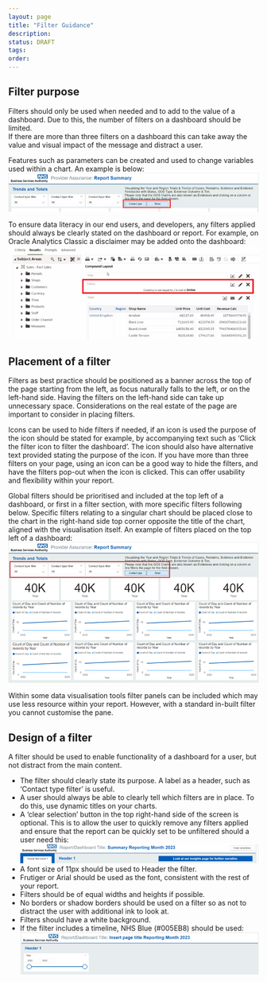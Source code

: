 ```yaml
---
layout: page
title: "Filter Guidance"
description: 
status: DRAFT
tags:
order:
---
```

## Filter purpose  
  
Filters should only be used when needed and to add to the value of a dashboard. Due to this, the number of filters on a dashboard should be limited.  
If there are more than three filters on a dashboard this can take away the value and visual impact of the message and distract a user.  
  
Features such as parameters can be created and used to change variables used within a chart. An example is below:  
![Screenshot of a Provider Assurance Report Summary, showing the Contact type set to Email](slicers.png)  
  
To ensure data literacy in our end users, and developers, any filters applied should always be clearly stated on the dashboard or report. For example, on Oracle Analytics Classic a disclaimer may be added onto the dashboard:  
![Screenshot of an Oracle Analytics Classic results page showing the filter that has been applied](OAC-filter.png)  

## Placement of a filter  
  
Filters as best practice should be positioned as a banner across the top of the page starting from the left, as focus naturally falls to the left, or on the left-hand side. Having the filters on the left-hand side can take up unnecessary space. Considerations on the real estate of the page are important to consider in placing filters.  

Icons can be used to hide filters if needed, if an icon is used the purpose of the icon should be stated for example, by accompanying text such as ‘Click the filter icon to filter the dashboard’. The icon should also have alternative text provided stating the purpose of the icon. If you have more than three filters on your page, using an icon can be a good way to hide the filters, and have the filters pop-out when the icon is clicked. This can offer usability and flexibility within your report.  

Global filters should be prioritised and included at the top left of a dashboard, or first in a filter section, with more specific filters following below. Specific filters relating to a singular chart should be placed close to the chart in the right-hand side top corner opposite the title of the chart, aligned with the visualisation itself.
An example of filters placed on the top left of a dashboard:  
 ![Screenshot of a dashboard showing the filter optinos placed in the upper left](report.png)  

Within some data visualisation tools filter panels can be included which may use less resource within your report. However, with a standard in-built filter you cannot customise the pane.  
  

## Design of a filter  

A filter should be used to enable functionality of a dashboard for a user, but not distract from the main content.
-	The filter should clearly state its purpose. A label as a header, such as ‘Contact type filter’ is useful.
-	A user should always be able to clearly tell which filters are in place. To do this, use dynamic titles on your charts.
-	A ‘clear selection’ button in the top right-hand side of the screen is optional. This is to allow the user to quickly remove any filters applied and ensure that the report can be quickly set to be unfiltered should a user need this:  
![Screenshot of the top section of a dashboard showing the Clear Selection button](clear-button.png)  
-	A font size of 11px should be used to Header the filter.
-	Frutiger or Arial should be used as the font, consistent with the rest of your report.
-	Filters should be of equal widths and heights if possible.
-	No borders or shadow borders should be used on a filter so as not to distract the user with additional ink to look at.
-	Filters should have a white background.
-	If the filter includes a timeline, NHS Blue (#005EB8) should be used:  
![Screenshot of a dashboard showing a timeline filter in the colour NHS Blue](timeline-filter.png)